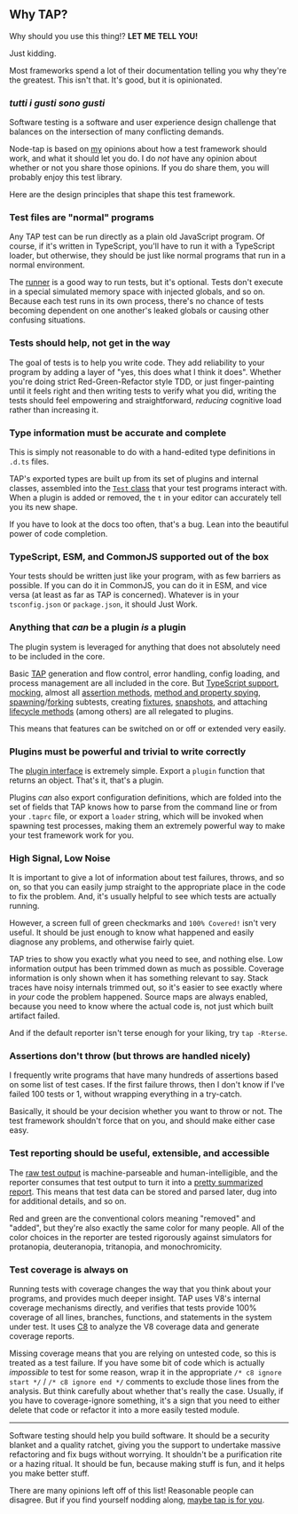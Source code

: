 ## Why TAP?

Why should you use this thing!? **LET ME TELL YOU!**

Just kidding.

Most frameworks spend a lot of their documentation telling you
why they're the greatest. This isn't that. It's good, but it is
opinionated.

### <i lang="it" title="all tastes are tastes">tutti i gusti sono gusti</i>

Software testing is a software and user experience design
challenge that balances on the intersection of many conflicting
demands.

Node-tap is based on [my](http://izs.me) opinions about how a
test framework should work, and what it should let you do. I do
_not_ have any opinion about whether or not you share those
opinions. If you do share them, you will probably enjoy this test
library.

Here are the design principles that shape this test framework.

### Test files are "normal" programs

Any TAP test can be run directly as a plain old JavaScript
program. Of course, if it's written in TypeScript, you'll
have to run it with a TypeScript loader, but otherwise, they
should be just like normal programs that run in a normal
environment.

The [runner](/cli) is a good way to run tests, but it's optional.
Tests don't execute in a special simulated memory space with
injected globals, and so on. Because each test runs in its own
process, there's no chance of tests becoming dependent on one
another's leaked globals or causing other confusing situations.

### Tests should help, not get in the way

The goal of tests is to help you write code. They add reliability
to your program by adding a layer of "yes, this does what I think
it does". Whether you're doing strict Red-Green-Refactor style
TDD, or just finger-painting until it feels right and then
writing tests to verify what you did, writing the tests should
feel empowering and straightforward, _reducing_ cognitive load
rather than increasing it.

### Type information must be accurate and complete

This is simply not reasonable to do with a hand-edited type
definitions in `.d.ts` files.

TAP's exported types are built up from its set of plugins and
internal classes, assembled into the [`Test` class](/api) that
your test programs interact with. When a plugin is added or
removed, the `t` in your editor can accurately tell you its new
shape.

If you have to look at the docs too often, that's a bug. Lean
into the beautiful power of code completion.

### TypeScript, ESM, and CommonJS supported out of the box

Your tests should be written just like your program, with as few
barriers as possible. If you can do it in CommonJS, you can do it
in ESM, and vice versa (at least as far as TAP is concerned).
Whatever is in your `tsconfig.json` or `package.json`, it should
Just Work.

### Anything that _can_ be a plugin _is_ a plugin

The plugin system is leveraged for anything that does not
absolutely need to be included in the core.

Basic [TAP](/tap-format) generation and flow control, error
handling, config loading, and process management are all included
in the core. But [TypeScript support](/plugins/typescript),
[mocking](/plugins/mock), almost all [assertion
methods](/plugins/asserts), [method and property
spying](/plugins/intercept),
[spawning](/plugins/spawn)/[forking](/plugins/worker) subtests,
creating [fixtures](/plugins/fixture),
[snapshots](/plugins/snapshot), and attaching [lifecycle
methods](/plugins/lifecycle) (among others) are all relegated to
plugins.

This means that features can be switched on or off or extended
very easily.

### Plugins must be powerful and trivial to write correctly

The [plugin interface](/plugins) is extremely simple. Export a
`plugin` function that returns an object. That's it, that's a
plugin.

Plugins _can_ also export configuration definitions, which are
folded into the set of fields that TAP knows how to parse from
the command line or from your `.taprc` file, or export a `loader`
string, which will be invoked when spawning test processes,
making them an extremely powerful way to make your test framework
work for you.

### High Signal, Low Noise

It is important to give a lot of information about test failures,
throws, and so on, so that you can easily jump straight to the
appropriate place in the code to fix the problem. And, it's
usually helpful to see which tests are actually running.

However, a screen full of green checkmarks and `100% Covered!`
isn't very useful. It should be just enough to know what happened
and easily diagnose any problems, and otherwise fairly quiet.

TAP tries to show you exactly what you need to see, and nothing
else. Low information output has been trimmed down as much as possible.
Coverage information is only shown when it has something relevant
to say. Stack traces have noisy internals trimmed out, so it's
easier to see exactly where in _your_ code the problem happened.
Source maps are always enabled, because you need to know where
the actual code is, not just which built artifact failed.

And if the default reporter isn't terse enough for your liking,
try `tap -Rterse`.

### Assertions don't throw (but throws are handled nicely)

I frequently write programs that have many hundreds of assertions
based on some list of test cases. If the first failure throws,
then I don't know if I've failed 100 tests or 1, without wrapping
everything in a try-catch.

Basically, it should be your decision whether you want to throw
or not. The test framework shouldn't force that on you, and
should make either case easy.

### Test reporting should be useful, extensible, and accessible

The [raw test output](./tap-format.md) is machine-parseable and
human-intelligible, and the reporter consumes that test output
to turn it into a [pretty summarized report](/reporter.md). This
means that test data can be stored and parsed later, dug into for
additional details, and so on.

Red and green are the conventional colors meaning "removed" and
"added", but they're also exactly the same color for many people.
All of the color choices in the reporter are tested rigorously
against simulators for protanopia, deuteranopia, tritanopia, and
monochromicity.

### Test coverage is always on

Running tests with coverage changes the way that you think about
your programs, and provides much deeper insight. TAP uses V8's
internal coverage mechanisms directly, and verifies that tests
provide 100% coverage of all lines, branches, functions, and
statements in the system under test. It uses
[C8](https://npmjs.com/c8) to analyze the V8 coverage data and
generate coverage reports.

Missing coverage means that you are relying on untested code, so
this is treated as a test failure. If you have some bit of code
which is actually _impossible_ to test for some reason, wrap it
in the appropriate `/* c8 ignore start */` / `/* c8 ignore end
*/` comments to exclude those lines from the analysis. But think
carefully about whether that's really the case. Usually, if you
have to coverage-ignore something, it's a sign that you need to
either delete that code or refactor it into a more easily tested
module.

---

Software testing should help you build software. It should be a
security blanket and a quality ratchet, giving you the support to
undertake massive refactoring and fix bugs without worrying. It
shouldn't be a purification rite or a hazing ritual. It should be
fun, because making stuff is fun, and it helps you make better
stuff.

There are many opinions left off of this list! Reasonable people
can disagree. But if you find yourself nodding along, [maybe tap
is for you](./basics.md).

